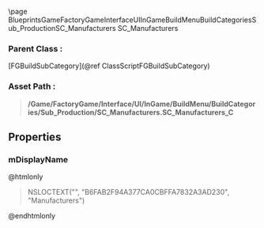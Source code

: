 \page BlueprintsGameFactoryGameInterfaceUIInGameBuildMenuBuildCategoriesSub_ProductionSC_Manufacturers SC_Manufacturers
### Parent Class :
[FGBuildSubCategory](@ref ClassScriptFGBuildSubCategory)
### Asset Path :
<b><blockquote>/Game/FactoryGame/Interface/UI/InGame/BuildMenu/BuildCategories/Sub_Production/SC_Manufacturers.SC_Manufacturers_C</blockquote></b>
## Properties

### mDisplayName
@htmlonly
<blockquote>NSLOCTEXT("", "B6FAB2F94A377CA0CBFFA7832A3AD230", "Manufacturers")</blockquote>
@endhtmlonly


